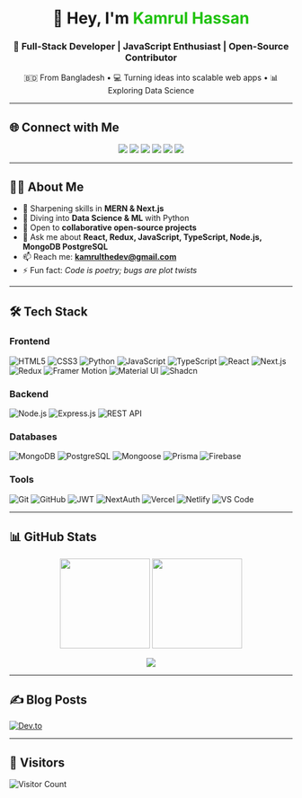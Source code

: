 <h1 align="center">👋 Hey, I'm <span style="color:#20C20E">Kamrul Hassan</span></h1>

<h3 align="center">🚀 Full-Stack Developer | JavaScript Enthusiast | Open-Source Contributor</h3>
<p align="center">
  🇧🇩 From Bangladesh • 💻 Turning ideas into scalable web apps • 📊 Exploring Data Science
</p>

---

## 🌐 Connect with Me
<p align="center">
  <a href="https://www.linkedin.com/in/kamrul-hassan68/"><img src="https://img.shields.io/badge/LinkedIn-0A66C2?style=flat-square&logo=linkedin&logoColor=white"/></a>
  <a href="https://dev.to/kamrulthedev"><img src="https://img.shields.io/badge/Dev.to-000000?style=flat-square&logo=dev.to&logoColor=white"/></a>
  <a href="https://x.com/kamrulhassan68"><img src="https://img.shields.io/badge/Twitter-1DA1F2?style=flat-square&logo=twitter&logoColor=white"/></a>
  <a href="https://www.youtube.com/@KamrulHasan-ue7xo"><img src="https://img.shields.io/badge/YouTube-FF0000?style=flat-square&logo=youtube&logoColor=white"/></a>
  <a href="https://www.facebook.com/kamrulscripts"><img src="https://img.shields.io/badge/Facebook-1877F2?style=flat-square&logo=facebook&logoColor=white"/></a>
  <a href="https://www.instagram.com/kamrulscripts"><img src="https://img.shields.io/badge/Instagram-E4405F?style=flat-square&logo=instagram&logoColor=white"/></a>
</p>

---

## 👨‍💻 About Me
- 🔭 Sharpening skills in **MERN & Next.js**  
- 🌱 Diving into **Data Science & ML** with Python  
- 👯 Open to **collaborative open-source projects**  
- 💬 Ask me about **React, Redux, JavaScript, TypeScript, Node.js, MongoDB PostgreSQL**  
- 📫 Reach me: **kamrulthedev@gmail.com**  
- ⚡ Fun fact: *Code is poetry; bugs are plot twists*  

---

## 🛠️ Tech Stack

### Frontend
![HTML5](https://img.shields.io/badge/HTML5-E34F26?style=for-the-badge&logo=html5&logoColor=white)
![CSS3](https://img.shields.io/badge/CSS3-1572B6?style=for-the-badge&logo=css3&logoColor=white)
![Python](https://img.shields.io/badge/Python-3670A0?style=for-the-badge&logo=python&logoColor=ffdd54)
![JavaScript](https://img.shields.io/badge/JavaScript-F7DF1E?style=for-the-badge&logo=javascript&logoColor=black)
![TypeScript](https://img.shields.io/badge/TypeScript-007ACC?style=for-the-badge&logo=typescript&logoColor=white)
![React](https://img.shields.io/badge/React-20232A?style=for-the-badge&logo=react&logoColor=61DAFB)
![Next.js](https://img.shields.io/badge/Next.js-000000?style=for-the-badge&logo=nextdotjs&logoColor=white)
![Redux](https://img.shields.io/badge/Redux-764ABC?style=for-the-badge&logo=redux&logoColor=white)
![Framer Motion](https://img.shields.io/badge/Framer_Motion-0055FF?style=for-the-badge&logo=framer&logoColor=white)
![Material UI](https://img.shields.io/badge/Material_UI-0081CB?style=for-the-badge&logo=mui&logoColor=white)
![Shadcn](https://img.shields.io/badge/Shadcn_UI-000000?style=for-the-badge&logo=tailwindcss&logoColor=white)

### Backend
![Node.js](https://img.shields.io/badge/Node.js-339933?style=for-the-badge&logo=nodedotjs&logoColor=white)
![Express.js](https://img.shields.io/badge/Express.js-000000?style=for-the-badge&logo=express&logoColor=white)
![REST API](https://img.shields.io/badge/REST_API-02569B?style=for-the-badge&logo=api&logoColor=white)

### Databases
![MongoDB](https://img.shields.io/badge/MongoDB-47A248?style=for-the-badge&logo=mongodb&logoColor=white)
![PostgreSQL](https://img.shields.io/badge/PostgreSQL-336791?style=for-the-badge&logo=postgresql&logoColor=white)
![Mongoose](https://img.shields.io/badge/Mongoose-880000?style=for-the-badge&logo=mongoose&logoColor=white)
![Prisma](https://img.shields.io/badge/Prisma-2D3748?style=for-the-badge&logo=prisma&logoColor=white)
![Firebase](https://img.shields.io/badge/Firebase-FFCA28?style=for-the-badge&logo=firebase&logoColor=black)

### Tools
![Git](https://img.shields.io/badge/Git-F05032?style=for-the-badge&logo=git&logoColor=white)
![GitHub](https://img.shields.io/badge/GitHub-181717?style=for-the-badge&logo=github&logoColor=white)
![JWT](https://img.shields.io/badge/JWT-000000?style=for-the-badge&logo=jsonwebtokens&logoColor=white)
![NextAuth](https://img.shields.io/badge/NextAuth-000000?style=for-the-badge&logo=next.js&logoColor=white)
![Vercel](https://img.shields.io/badge/Vercel-000000?style=for-the-badge&logo=vercel&logoColor=white)
![Netlify](https://img.shields.io/badge/Netlify-00C7B7?style=for-the-badge&logo=netlify&logoColor=white)
![VS Code](https://img.shields.io/badge/VS_Code-007ACC?style=for-the-badge&logo=visualstudiocode&logoColor=white)

---

## 📊 GitHub Stats
<p align="center">
  <!-- Profile Stats -->
  <img src="https://github-readme-stats.vercel.app/api?username=kamrulthedev&show_icons=true&theme=tokyonight&hide_border=true&cache_seconds=1800" height="160"/>
  
  <!-- Streak Stats -->
  <img src="https://streak-stats.demolab.com/?user=kamrulthedev&theme=tokyonight&hide_border=true" height="160"/>
</p>

<p align="center">
  <!-- Top Languages -->
  <img src="https://github-readme-stats.vercel.app/api/top-langs/?username=kamrulthedev&layout=compact&theme=tokyonight&hide_border=true&cache_seconds=1800"/>
</p>


---

## ✍️ Blog Posts
[![Dev.to](https://img.shields.io/badge/Dev.to-Blog-0A0A0A?style=for-the-badge&logo=dev.to&logoColor=white)](https://dev.to/kamrulthedev)

---

## 👀 Visitors
![Visitor Count](https://komarev.com/ghpvc/?username=kamrulthedev&color=20C20E&style=flat-square)


